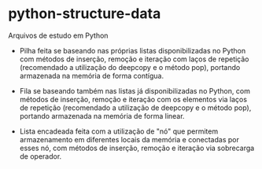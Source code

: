 # python-structure-data
Arquivos de estudo em Python

- Pilha
feita se baseando nas próprias listas disponibilizadas no Python com métodos de inserção, remoção e iteração com laços de repetição 
(recomendado a utilização do deepcopy e o método pop), portando armazenada na memória de forma contígua.

- Fila
se baseando também nas listas já disponibilizadas no Python, com métodos de inserção, remoção e iteração com os elementos via laços de
repetição (recomendado a utilização de deepcopy e o método pop), portando armazenada na memória de forma linear.

- Lista encadeada
feita com a utilização de "nó" que permitem armazenamento em diferentes locais da memória e conectadas por esses nó, com métodos
de inserção, remoção e iteração via sobrecarga de operador.
